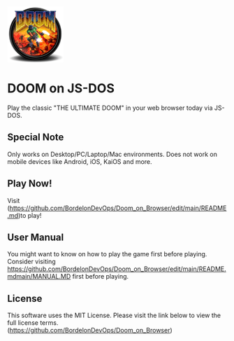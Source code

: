 <img src="android-chrome-192x192.png" width="128px" height="128px">

# DOOM on JS-DOS
Play the classic "THE ULTIMATE DOOM" in your web browser today via JS-DOS.

## Special Note
Only works on Desktop/PC/Laptop/Mac environments. Does not work on mobile devices like Android, iOS, KaiOS and more.

## Play Now!
Visit (https://github.com/BordelonDevOps/Doom_on_Browser/edit/main/README.md)to play!

## User Manual
You might want to know on how to play the game first before playing.<br>
Consider visiting https://github.com/BordelonDevOps/Doom_on_Browser/edit/main/README.mdmain/MANUAL.MD first before playing.

## License
This software uses the MIT License. Please visit the link below to view the full license terms.<br>
(https://github.com/BordelonDevOps/Doom_on_Browser)
